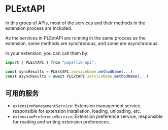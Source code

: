 # PLExtAPI

In this group of APIs, most of the services and their methods in the extension process are included.

As the services in PLExtAPI are running in the same process as the extension, some methods are synchronous, and some are asynchronous.

In your extension, you can call them by:

```typescript
import { PLExtAPI } from "paperlib-api";

const syncResults = PLExtAPI.serviceName.methodName(...)
const asyncResults = await PLExtAPI.serviceName.methodName(...)
```

## 可用的服务

- `extensionManagementService`: Extension management service, responsible for extension installation, loading, unloading, etc.
- `extensionPreferenceService`: Extension preference service, responsible for reading and writing extension preferences.